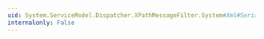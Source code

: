 ```yaml
---
uid: System.ServiceModel.Dispatcher.XPathMessageFilter.System#Xml#Serialization#IXmlSerializable#WriteXml(System.Xml.XmlWriter)
internalonly: False
---
```

